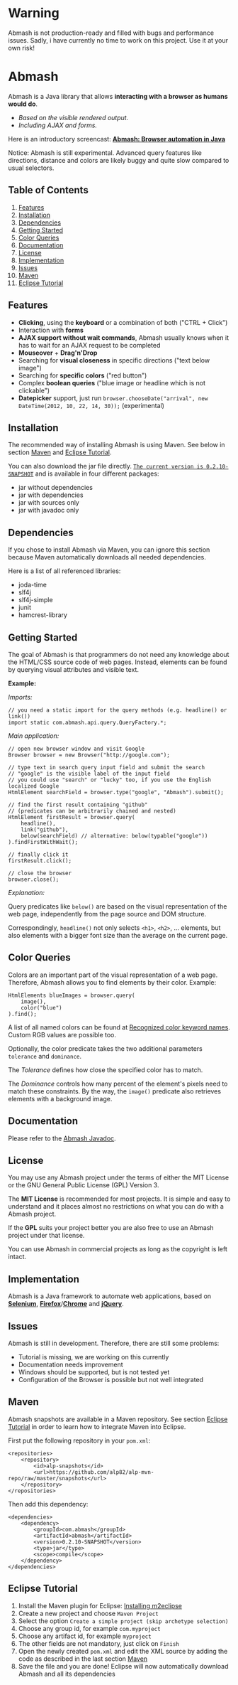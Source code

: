 Warning
=
Abmash is not production-ready and filled with bugs and performance issues. Sadly, i have currently no time to work on this project. Use it at your own risk! 

Abmash
=
Abmash is a Java library that allows **interacting with a browser as humans would do**.
* *Based on the visible rendered output.*
* *Including AJAX and forms.*

Here is an introductory screencast: [**Abmash: Browser automation in Java**](http://www.youtube.com/watch?v=Il0191C8fg8)

Notice: Abmash is still experimental. Advanced query features like directions, distance and colors are likely buggy and quite slow compared to usual selectors.

Table of Contents
-
1. [Features](#features)
2. [Installation](#installation)
3. [Dependencies](#dependencies)
4. [Getting Started](#getting-started)
5. [Color Queries](#color-queries)
6. [Documentation](#documentation)
7. [License](#license)
8. [Implementation](#implementation)
9. [Issues](#issues)
10. [Maven](#maven)
11. [Eclipse Tutorial](#eclipse-tutorial)

Features
-
* **Clicking**, using the **keyboard** or a combination of both ("CTRL + Click")
* Interaction with **forms**
* **AJAX support without wait commands**, Abmash usually knows when it has to wait for an AJAX request to be completed
* **Mouseover** + **Drag'n'Drop**
* Searching for **visual closeness** in specific directions ("text below image")
* Searching for **specific colors** ("red button")
* Complex **boolean queries** ("blue image or headline which is not clickable")
* **Datepicker** support, just run `browser.chooseDate("arrival", new DateTime(2012, 10, 22, 14, 30));` (experimental) 

Installation
-
The recommended way of installing Abmash is using Maven. See below in section [Maven](#maven) and [Eclipse Tutorial](#eclipse-tutorial).

You can also download the jar file directly. [`The current version is 0.2.10-SNAPSHOT`](https://github.com/alp82/alp-mvn-repo/blob/master/snapshots/com/abmash/abmash/0.2.10-SNAPSHOT) and is available in four different packages:
* jar without dependencies
* jar with dependencies
* jar with sources only
* jar with javadoc only

Dependencies
-
If you chose to install Abmash via Maven, you can ignore this section because Maven automatically downloads all needed dependencies.

Here is a list of all referenced libraries:
* joda-time
* slf4j
* slf4j-simple
* junit
* hamcrest-library

Getting Started
-
The goal of Abmash is that programmers do not need any knowledge about the HTML/CSS source code of web pages.
Instead, elements can be found by querying visual attributes and visible text.

**Example:**

*Imports:*

	// you need a static import for the query methods (e.g. headline() or link())
	import static com.abmash.api.query.QueryFactory.*;
	
*Main application:*

	// open new browser window and visit Google
	Browser browser = new Browser("http://google.com");
  
	// type text in search query input field and submit the search
	// "google" is the visible label of the input field
	// you could use "search" or "lucky" too, if you use the English localized Google
	HtmlElement searchField = browser.type("google", "Abmash").submit();

	// find the first result containing "github"
	// (predicates can be arbitrarily chained and nested)
	HtmlElement firstResult = browser.query(
	    headline(),
	    link("github"),
	    below(searchField) // alternative: below(typable("google"))
	).findFirstWithWait();
	
	// finally click it
	firstResult.click();
	
	// close the browser
	browser.close();

*Explanation:*

Query predicates like `below()` are based on the visual representation of the web
page, independently from the page source and DOM structure.

Correspondingly, `headline()` not only selects `<h1>`, `<h2>`, ... elements, but also
elements with a bigger font size than the average on the current page.

Color Queries
-
Colors are an important part of the visual representation of a web page. Therefore, Abmash allows you to
find elements by their color. Example:

	HtmlElements blueImages = browser.query(
		image(),
		color("blue")
	).find();

A list of all named colors can be found at [Recognized color keyword names](http://www.w3.org/TR/SVG/types.html#ColorKeywords).
Custom RGB values are possible too.

Optionally, the color predicate takes the two additional parameters `tolerance` and `dominance`.

The *Tolerance* defines how close the specified color has to match.

The *Dominance* controls how many percent of the element's pixels need to match these constraints.
By the way, the `image()` predicate also retrieves elements with a background image.

Documentation
-
Please refer to the [Abmash Javadoc](http://alp82.github.com/abmash/doc/).

License
-
You may use any Abmash project under the terms of either the MIT License or the GNU General Public License (GPL) Version 3.

The **MIT License** is recommended for most projects. It is simple and easy to understand and it places almost no restrictions
on what you can do with a Abmash project.

If the **GPL** suits your project better you are also free to use an Abmash project under that license.

You can use Abmash in commercial projects as long as the copyright is left intact.

Implementation
-
Abmash is a Java framework to automate web applications, based on **[Selenium](http://seleniumhq.org/)**,
**[Firefox](http://www.mozilla.org/firefox/)**/**[Chrome](http://www.google.com/chrome/)** and **[jQuery](http://jquery.com/)**.

Issues
-
Abmash is still in development. Therefore, there are still some problems:

* Tutorial is missing, we are working on this currently
* Documentation needs improvement
* Windows should be supported, but is not tested yet
* Configuration of the Browser is possible but not well integrated 

Maven
-
Abmash snapshots are available in a Maven repository. See section [Eclipse Tutorial](#eclipse-tutorial) in order to learn how to integrate Maven into Eclipse.

First put the following repository in your `pom.xml`:

	<repositories>
		<repository>
			<id>alp-snapshots</id>
			<url>https://github.com/alp82/alp-mvn-repo/raw/master/snapshots</url>
		</repository>
	</repositories>

Then add this dependency:

	<dependencies>
		<dependency>
			<groupId>com.abmash</groupId>
			<artifactId>abmash</artifactId>
			<version>0.2.10-SNAPSHOT</version>
			<type>jar</type>
			<scope>compile</scope>
		</dependency>
	</dependencies>

Eclipse Tutorial
-
1. Install the Maven plugin for Eclipse: [Installing m2eclipse](http://www.eclipse.org/m2e/download/)
2. Create a new project and choose `Maven Project`
3. Select the option `Create a simple project (skip archetype selection)`
4. Choose any group id, for example `com.myproject`
5. Choose any artifact id, for example `myproject`
6. The other fields are not mandatory, just click on `Finish`
7. Open the newly created `pom.xml` and edit the XML source by adding the code as described in the last section [Maven](#maven)
8. Save the file and you are done! Eclipse will now automatically download Abmash and all its dependencies 